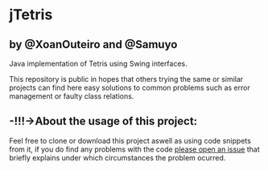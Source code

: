 # jTetris
## by @XoanOuteiro and @Samuyo

Java implementation of Tetris using Swing interfaces.

This repository is public in hopes that others trying the same or similar projects can find here easy solutions to common problems such as error management or faulty class relations.

## -!!!->About the usage of this project:

Feel free to clone or download this project aswell as using code snippets from it, if you do find any problems with the code [please open an issue](/issues) that briefly explains under which circumstances the problem ocurred.
